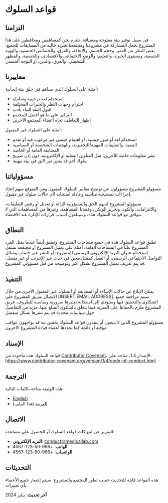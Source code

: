 # قواعد السلوك

## التزامنا

في سبيل توفير بيئة مفتوحة ومضيافة، نلتزم نحن كمساهمين ومحافظين على هذا المشروع بجعل المشاركة في مشروعنا ومجتمعنا تجربة خالية من المضايقات للجميع، بغض النظر عن العمر، وحجم الجسم، والإعاقة، والعرق، والخصائص الجنسية، والهوية الجنسية، ومستوى الخبرة، والتعليم، والوضع الاجتماعي والاقتصادي، والجنسية، والمظهر الشخصي، والعرق، والدين، أو التوجه الجنسي.

## معاييرنا

أمثلة على السلوك الذي يساهم في خلق بيئة إيجابية:

* استخدام لغة ترحيبية وشاملة
* احترام وجهات النظر والخبرات المختلفة
* قبول النقد البناء بأدب
* التركيز على ما هو أفضل للمجتمع
* إظهار التعاطف تجاه أعضاء المجتمع الآخرين

أمثلة على السلوك غير المقبول:

* استخدام لغة أو صور جنسية، أو اهتمام جنسي غير مرغوب فيه أو تقدم
* التصيد، والتعليقات المهينة/التحقيرية، والهجمات الشخصية أو السياسية
* المضايقة العامة أو الخاصة
* نشر معلومات خاصة للآخرين، مثل العناوين الفعلية أو الإلكترونية، دون إذن صريح
* سلوك آخر قد يعتبر غير لائق في بيئة مهنية

## مسؤولياتنا

مسؤولو المشروع مسؤولون عن توضيح معايير السلوك المقبول ومن المتوقع منهم اتخاذ إجراءات تصحيحية مناسبة وعادلة استجابة لأي حالات سلوك غير مقبول.

مسؤولو المشروع لديهم الحق والمسؤولية لإزالة أو تعديل أو رفض التعليقات، والالتزامات، والكود، وتحرير الويكي، وقضايا المساهمة، وغيرها من المساهمات التي لا تتوافق مع قواعد السلوك هذه، وسيبلغون أسباب قرارات الإدارة عند الاقتضاء.

## النطاق

تطبق قواعد السلوك هذه في جميع مساحات المشروع، وتطبق أيضاً عندما يمثل الفرد المشروع علناً في المساحات العامة. أمثلة على تمثيل المشروع أو مجتمعه تشمل استخدام عنوان البريد الإلكتروني الرسمي للمشروع، أو النشر عبر حساب وسائل التواصل الاجتماعي الرسمي، أو العمل كممثل معين في حدث عبر الإنترنت أو غير متصل. قد يتم تعريف تمثيل المشروع بشكل أكبر وتوضيحه من قبل مسؤولي المشروع.

## التنفيذ

يمكن الإبلاغ عن حالات الإساءة أو المضايقة أو السلوك غير المقبول الأخرى من خلال الاتصال بفريق المشروع على [INSERT EMAIL ADDRESS]. سيتم مراجعة جميع الشكاوى والتحقيق فيها وستؤدي إلى استجابة تعتبرها ضرورية ومناسبة للظروف. فريق المشروع ملزم بالحفاظ على السرية فيما يتعلق بالشكوى المبلغ عنها. مزيد من التفاصيل حول سياسات محددة قد يتم نشرها بشكل منفصل.

مسؤولو المشروع الذين لا يتبعون أو ينفذون قواعد السلوك بحسن نية قد يواجهون عواقب مؤقتة أو دائمة كما يحددها أعضاء قيادة المشروع الآخرون.

## الإسناد

قواعد السلوك هذه مأخوذة من [Contributor Covenant](https://www.contributor-covenant.org)، الإصدار 1.4، متاحة على https://www.contributor-covenant.org/version/1/4/code-of-conduct.html

## الترجمة

هذه الوثيقة متاحة باللغات التالية:

* [English](CODE_OF_CONDUCT.md)
* [العربية](CODE_OF_CONDUCT.md) (هذا الملف)

## الاتصال

للتقرير عن انتهاكات قواعد السلوك أو للحصول على مساعدة:

- **البريد الإلكتروني**: conduct@medicallab.com
- **الهاتف**: +966-50-123-4567
- **الواتساب**: +966-50-123-4567

## التحديثات

هذه القواعد قابلة للتحديث حسب تطور المجتمع والمشروع. سيتم إشعار جميع الأعضاء بأي تغييرات.

**آخر تحديث**: يناير 2024